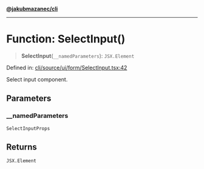 [**@jakubmazanec/cli**](../README.md)

---

# Function: SelectInput()

> **SelectInput**(`__namedParameters`): `JSX.Element`

Defined in:
[cli/source/ui/form/SelectInput.tsx:42](https://github.com/jakubmazanec/tools/blob/66e975ab265618dba82f8e4c56654145b7ba4db7/packages/cli/source/ui/form/SelectInput.tsx#L42)

Select input component.

## Parameters

### \_\_namedParameters

`SelectInputProps`

## Returns

`JSX.Element`
